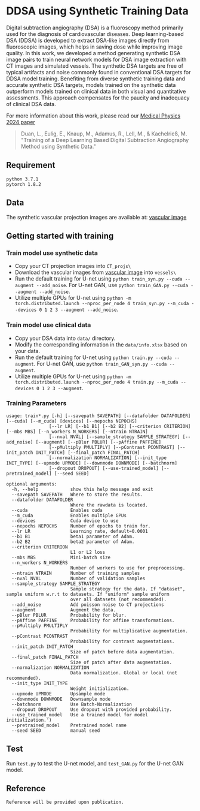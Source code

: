 # DDSA using Synthetic Training Data

Digital subtraction angiography (DSA) is a fluoroscopy method primarily used for the diagnosis of cardiovascular diseases.
Deep learning-based DSA (DDSA) is developed to extract DSA-like images directly from fluoroscopic images, which helps in saving dose while improving image quality.
In this work, we developed a method generating synthetic DSA image pairs to train neural network models for DSA image extraction with CT images and simulated vessels.
The synthetic DSA targets are free of typical artifacts and noise commonly found in conventional DSA targets for DDSA model training.
Benefiting from diverse synthetic training data and accurate synthetic DSA targets, models trained on the synthetic data outperform models trained on clinical data in both visual and quantitative assessments.
This approach compensates for the paucity and inadequacy of clinical DSA data.

For more information about this work, please read our [Medical Physics 2024 paper]()

> Duan, L., Eulig, E., Knaup, M., Adamus, R., Lell, M., & Kachelrieß, M. "Training of a Deep Learning Based Digital Subtraction Angiography Method using Synthetic Data."


## Requirement
```
python 3.7.1
pytorch 1.8.2
```

## Data

The synthetic vascular projection images are available at: [vascular image](https://b2share.fz-juelich.de/records/3a652a2089ae4b84bdacc40c676e7825)


## Getting started with training
### Train model use synthetic data
  - Copy your CT projection images into `CT_projs\`
  - Download the vascular images from [vascular image](https://b2share.fz-juelich.de/records/3a652a2089ae4b84bdacc40c676e7825) into `vessels\`
  - Run the default training for U-net using `python train_syn.py --cuda --augment --add_noise`. For U-net GAN, use `python train_GAN.py --cuda --augment --add_noise`.
  - Utilize multiple GPUs for U-net using `python -m torch.distributed.launch --nproc_per_node 4 train_syn.py --m_cuda --devices 0 1 2 3 --augment --add_noise`.

### Train model use clinical data
  - Copy your DSA data into `data/` directory.
  - Modify the corresponding information in the `data/info.xlsx` based on your data.
  - Run the default training for U-net using `python train.py --cuda --augment`. For U-net GAN, use `python train_GAN_syn.py --cuda --augment`.
  - Utilize multiple GPUs for U-net using `python -m torch.distributed.launch --nproc_per_node 4 train.py --m_cuda --devices 0 1 2 3 --augment`.

### Training Parameters
```
usage: train*.py [-h] [--savepath SAVEPATH] [--datafolder DATAFOLDER] [--cuda] [--m_cuda] [devices] [--nepochs NEPOCHS]
                [--lr LR] [--b1 B1] [--b2 B2] [--criterion CRITERION] [--mbs MBS] [--n_workers N_WORKERS] [--ntrain NTRAIN]
                [--nval NVAL] [--sample_strategy SAMPLE_STRATEGY] [--add_noise] [--augment] [--pBlur PBLUR] [--pAffine PAFFINE]
                [--pMultiply PMULTIPLY] [--pContrast PCONTRAST] [--init_patch INIT_PATCH] [--final_patch FINAL_PATCH]
                [--normalization NORMALIZATION] [--init_type INIT_TYPE] [--upmode UPMODE] [--downmode DOWNMODE] [--batchnorm]
                [--dropout DROPOUT] [--use-trained_model] [--pretrained_model] [--seed SEED]

optional arguments:
  -h, --help            show this help message and exit
  --savepath SAVEPATH   Where to store the results.
  --datafolder DATAFOLDER
                        Where the rawdata is located.
  --cuda                Enables cuda
  --m_cuda              Enables multiple GPUs
  --devices             Cuda device to use
  --nepochs NEPOCHS     Number of epochs to train for.
  --lr LR               Learning rate, default=0.0001
  --b1 B1               beta1 parameter of Adam.
  --b2 B2               beta2 parameter of Adam.
  --criterion CRITERION
                        L1 or L2 loss
  --mbs MBS             Mini-batch size
  --n_workers N_WORKERS
                        Number of workers to use for preprocessing.
  --ntrain NTRAIN       Number of training samples
  --nval NVAL           Number of validation samples
  --sample_strategy SAMPLE_STRATEGY
                        Sample strategy for the data. If "dataset", sample uniform w.r.t to datasets. If "uniform" sample uniform
                        over all datasets (not recommended).
  --add_noise           Add poisson noise to CT projections
  --augment             Augment the data.
  --pBlur PBLUR         Probability for blur.
  --pAffine PAFFINE     Probability for affine transformations.
  --pMultiply PMULTIPLY
                        Probability for multiplicative augmentation.
  --pContrast PCONTRAST
                        Probability for contrast augmentations.
  --init_patch INIT_PATCH
                        Size of patch before data augmentation.
  --final_patch FINAL_PATCH
                        Size of patch after data augmentation.
  --normalization NORMALIZATION
                        Data normalization. Global or local (not recommended).
  --init_type INIT_TYPE
                        Weight initialization.
  --upmode UPMODE       Upsample mode
  --downmode DOWNMODE   Downsample mode
  --batchnorm           Use Batch-Normalization
  --dropout DROPOUT     Use dropout with provided probability.
  --use_trained_model   Use a trained model for model initialization.')
  --pretrained_model    Pretrained model name
  --seed SEED           manual seed
```


## Test
Run `test.py` to test the U-net model, and `test_GAN.py` for the U-net GAN model.

## Reference
```
Reference will be provided upon publication.
```